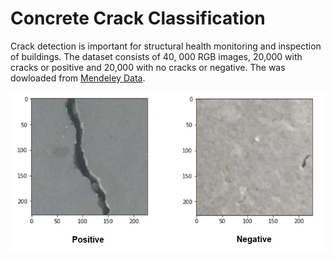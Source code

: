 # Concrete Crack Classification

[image1]: ./images/concrete.jpg "concrete"


Crack detection is important for structural health monitoring and inspection of buildings. The dataset consists of 40, 000  RGB images, 20,000 with cracks or positive and 20,000 with no cracks or negative. The was dowloaded from [Mendeley Data](https://data.mendeley.com/datasets/5y9wdsg2zt/1).


![concrete][image1]
